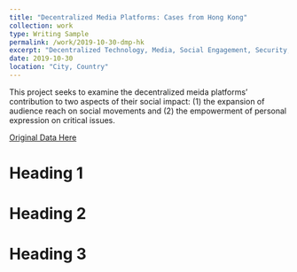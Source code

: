 ```yaml
---
title: "Decentralized Media Platforms: Cases from Hong Kong"
collection: work
type: Writing Sample
permalink: /work/2019-10-30-dmp-hk
excerpt: "Decentralized Technology, Media, Social Engagement, Security, Hong Kong"
date: 2019-10-30
location: "City, Country"
---
```


This project seeks to examine the decentralized meida platforms’ contribution to two aspects of their social impact:
(1) the expansion of audience reach on social movements and (2) the empowerment of personal expression on critical issues.

[Original Data Here](https://github.com/ginxiaojinzheng/dmp_hk)


Heading 1
======

Heading 2
======

Heading 3
======
